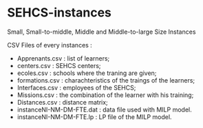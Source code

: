 # SEHCS-instances
Small, Small-to-middle, Middle and Middle-to-large Size Instances

CSV Files of every instances :
  - Apprenants.csv : list of learners;
  - centers.csv : SEHCS centers;
  - ecoles.csv : schools where the traning are given;
  - formations.csv : charachteristics of the traings of the learners; 
  - Interfaces.csv : employees of the SEHCS;
  - Missions.csv : the combination of the learner with his training;
  - Distances.csv : distance matrix; 
  - instanceNI-NM-DM-FTE.dat : data file used with MILP model. 
  - instanceNI-NM-DM-FTE.lp : LP file of the MILP model. 
